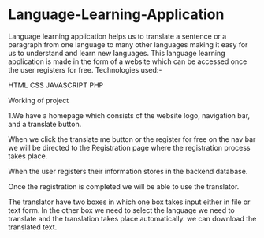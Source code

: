 # Language-Learning-Application
Language learning application helps us to translate a sentence or a paragraph from one language to many other languages making it easy for us to understand and learn new languages. This language learning application is made in the form of a website which can be accessed once the user registers for free. Technologies used:-

HTML
CSS
JAVASCRIPT
PHP


Working of project

1.We have a homepage which consists of the website logo, navigation bar, and a translate button.

When we click the translate me button or the register for free on the nav bar we will be directed to the Registration page where the registration process takes place.

When the user registers their information stores in the backend database.

Once the registration is completed we will be able to use the translator.

The translator have two boxes in which one box takes input either in file or text form. In the other box we need to select the language we need to translate and the translation takes place automatically. we can download the translated text.
